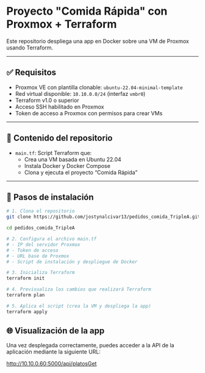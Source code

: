 # Proyecto "Comida Rápida" con Proxmox + Terraform

Este repositorio despliega una app en Docker sobre una VM de Proxmox usando Terraform.

---

## ✅ Requisitos

- Proxmox VE con plantilla clonable: `ubuntu-22.04-minimal-template`
- Red virtual disponible: `10.10.0.0/24` (interfaz `vmbr0`)
- Terraform v1.0 o superior
- Acceso SSH habilitado en Proxmox
- Token de acceso a Proxmox con permisos para crear VMs

---

## 📁 Contenido del repositorio

- `main.tf`: Script Terraform que:
  - Crea una VM basada en Ubuntu 22.04
  - Instala Docker y Docker Compose
  - Clona y ejecuta el proyecto “Comida Rápida”

---

## 🚀 Pasos de instalación
```bash
# 1. Clona el repositorio
git clone https://github.com/jostynalcivar13/pedidos_comida_TripleA.git

cd pedidos_comida_TripleA

# 2. Configura el archivo main.tf
# - IP del servidor Proxmox
# - Token de acceso
# - URL base de Proxmox
# - Script de instalación y despliegue de Docker

# 3. Inicializa Terraform
terraform init

# 4. Previsualiza los cambios que realizará Terraform
terraform plan

# 5. Aplica el script (crea la VM y despliega la app)
terraform apply
````

## 🌐 Visualización de la app

Una vez desplegada correctamente, puedes acceder a la API de la aplicación mediante la siguiente URL:

http://10.10.0.60:5000/api/platosGet




